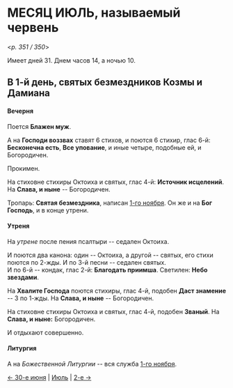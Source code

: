 
# МЕСЯЦ ИЮЛЬ, называемый червень

<*p. 351 / 350*>

Имеет дней 31. Днем часов 14, а ночью 10.

## В 1-й день, святых безмездников Козмы и Дамиана

#### Вечерня

Поется **Блажен муж**. 

А на **Господи воззвах** ставят 6 стихов, и поются 6 стихир, глас 6-й:  
**Бесконечна есть**, **Все упование**, и иные четыре, подобные ей, и Богородичен.  

Прокимен. 

На стиховне стихиры Октоиха и святых, глас 4-й: **Источник исцелений**. 
На **Слава, и ныне** -- Богородичен. 

Тропарь: **Святая безмездника**, написан [1-го ноября](../11_november/11_01_AST.ru.md). 
Он же и на **Бог Господь**, и в конце утрени.   

#### Утреня

На *утрене* после пения псалтыри -- седален Октоиха.  

И поются два канона: один -- Октоиха, а другой -- святых, его стихи поются по 2-жды. 
И по 3-й песни -- седален святых.  
И по 6-й -- кондак, глас 2-й: **Благодать приимша**. 
Светилен: **Небо звездами**. 

На **Хвалите Господа** поются стихиры, глас 4-й, подобен **Даст знамение** -- 3 по 1-жды. 
На **Слава, и ныне** -- Богородичен. 

На стиховне стихиры Октоиха и святых, глас 4-й, подобен **Званый**. На **Слава, и ныне:** Богородичен. 

И отдыхают совершенно. 

#### Литургия

А на *Божественной Литургии* -- вся служба [1-го ноября](../11_november/11_01_AST.ru.md).

[← 30-е июня](../06_june/06_30_AST.ru.md) | [Июль](README.md#1-й) | [2-е →](07_02_AST.ru.md)
